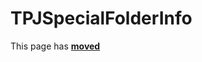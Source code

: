 # TPJSpecialFolderInfo #

This page has [**moved**](https://lib-docs.delphidabbler.com/ShellFolders/2/API/TPJSpecialFolderInfo)